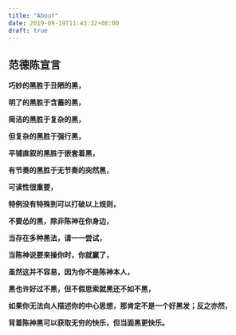 ```yaml
---
title: "About"
date: 2019-09-19T11:43:32+08:00
draft: true
---
```


## 范德陈宣言

**巧妙的黑胜于丑陋的黑，**

**明了的黑胜于含蓄的黑，**

**简洁的黑胜于复杂的黑，**

**但复杂的黑胜于强行黑，**

**平铺直叙的黑胜于嵌套着黑，**

**有节奏的黑胜于无节奏的突然黑，**

**可读性很重要，**

**特例没有特殊到可以打破以上规则，**

**不要怂的黑，除非陈神在你身边，**

**当存在多种黑法，请一一尝试，**

**当陈神说要来操你时，你就赢了，**

**虽然这并不容易，因为你不是陈神本人，**

**黑也许好过不黑，但不假思索就黑还不如不黑，**

**如果你无法向人描述你的中心思想，那肯定不是一个好黑发；反之亦然，**

**背着陈神黑可以获取无穷的快乐，但当面黑更快乐。**